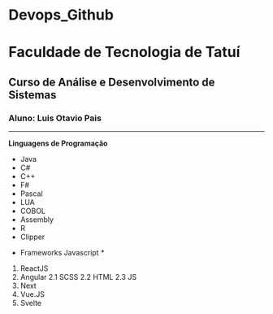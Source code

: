 # Devops_Github
# Faculdade de Tecnologia de Tatuí
## Curso de Análise e Desenvolvimento de Sistemas
### Aluno: Luis Otavio Pais
---

**Linguagens de Programação**
- Java
- C#
- C++
- F#
- Pascal
- LUA
- COBOL
- Assembly
- R
- Clipper

* Frameworks Javascript *
1. ReactJS
2. Angular
  2.1 SCSS
  2.2 HTML
  2.3 JS
4. Next
5. Vue.JS
6. Svelte
